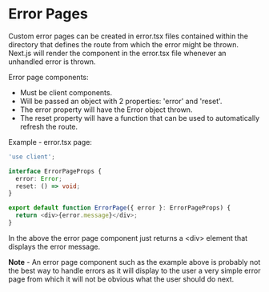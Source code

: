 # Error Pages

Custom error pages can be created in error.tsx files contained within the directory that defines the route from which the error might be thrown. Next.js will render the component in the error.tsx file whenever an unhandled error is thrown.

Error page components:

- Must be client components.
- Will be passed an object with 2 properties: 'error' and 'reset'.
- The error property will have the Error object thrown.
- The reset property will have a function that can be used to automatically refresh the route.

Example - error.tsx page:

```typescript
'use client';

interface ErrorPageProps {
  error: Error;
  reset: () => void;
}

export default function ErrorPage({ error }: ErrorPageProps) {
  return <div>{error.message}</div>;
}
```

In the above the error page component just returns a \<div\> element that displays the error message.

**Note** - An error page component such as the example above is probably not the best way to handle errors as it will display to the user a very simple error page from which it will not be obvious what the user should do next.
